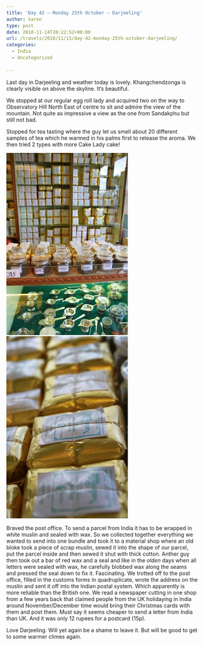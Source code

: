 ```yaml
---
title: 'Day 42 – Monday 25th October – Darjeeling'
author: karen
type: post
date: 2010-11-14T20:22:52+00:00
url: /travels/2010/11/15/day-42-monday-25th-october-darjeeling/
categories:
  - India
  - Uncategorized

---
```

Last day in Darjeeling and weather today is lovely. Khangchendzonga is clearly visible on above the skyline. It’s beautiful.

We stopped at our regular egg roll lady and acquired two on the way to Observatory Hill North East of centre to sit and admire the view of the mountain. Not quite as impressive a view as the one from Sandakphu but still not bad. 

Stopped for tea tasting where the guy let us smell about 20 different samples of tea which he warmed in his palms first to release the aroma. We then tried 2 types with more Cake Lady cake!

![IMG_6090](/travels-wp-content/uploads/2010/11/IMG_6090.jpg)&nbsp;![IMG_6091](/travels-wp-content/uploads/2010/11/IMG_6091.jpg)&nbsp; 

Braved the post office. To send a parcel from India it has to be wrapped in white muslin and sealed with wax. So we collected together everything we wanted to send into one bundle and took it to a material shop where an old bloke took a piece of scrap muslin, sewed it into the shape of our parcel, put the parcel inside and then sewed it shut with thick cotton. Anther guy then took out a bar of red wax and a seal and like in the _olden_ days when all letters were sealed with wax, he carefully blobbed wax along the seams and pressed the seal down to fix it. Fascinating. We trotted off to the post office, filled in the customs forms in quadruplicate, wrote the address on the muslin and sent it off into the Indian postal system. Which apparently is more reliable than the British one. We read a newspaper cutting in one shop from a few years back that claimed people from the UK holidaying in India around November/December time would bring their Christmas cards with them and post them. Must say it seems cheaper to send a letter from India than UK. And it was only 12 rupees for a postcard (15p). 

Love Darjeeling. Will yet again be a shame to leave it. But will be good to get to some warmer climes again.

 [1]: http://www.mattburns.co.uk/travels/wp-content/uploads/2010/11/IMG_6090.jpg
 [2]: http://www.mattburns.co.uk/travels/wp-content/uploads/2010/11/IMG_6091.jpg